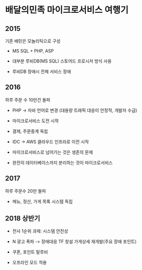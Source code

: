 # 배달의민족 마이크로서비스 여행기

## 2015
기존 배민은 모놀리틱으로 구성

- MS SQL + PHP, ASP

- 대부분 루비DB(MS SQL) 스토어드 프로시저 방식 사용

- 루비DB 장애시 전체 서비스 장애

## 2016
하루 주문 수 10만건 돌파

- PHP -> 자바 언어로 변경 (대용량 트래픽 대응이 안정적, 개발자 수급)

- 마이크로서비스 도전 시작

- 결제, 주문중계 독립

- IDC -> AWS 클라우드 인프라로 이전 시작

- 마이크로서비스로 넘어가는 것은 생존의 문제

- 완전히 데이터베이스까지 분리하는 것이 마이크로서비스

## 2017
하루 주문수 20만 돌파

- 메뉴, 정산, 가게 목록 시스템 독립

## 2018 상반기
- 전사 1순위 과제: 시스템 안전성

- N 광고 폭파 -> 장애대응 TF 창설
    가게상세 재개발(주요 장애 포인트)

- 쿠폰, 포인트 탈루비

- 오프라인 모드 적용

